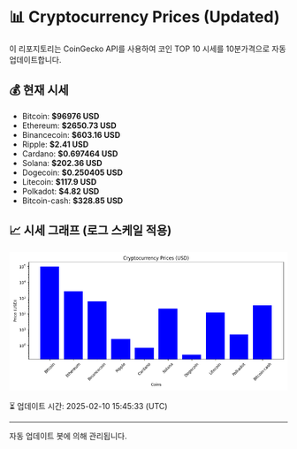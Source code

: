
# 📊 Cryptocurrency Prices (Updated)

이 리포지토리는 CoinGecko API를 사용하여 코인 TOP 10 시세를 10분가격으로 자동 업데이트합니다.

## 💰 현재 시세
- Bitcoin: **$96976 USD**
- Ethereum: **$2650.73 USD**
- Binancecoin: **$603.16 USD**
- Ripple: **$2.41 USD**
- Cardano: **$0.697464 USD**
- Solana: **$202.36 USD**
- Dogecoin: **$0.250405 USD**
- Litecoin: **$117.9 USD**
- Polkadot: **$4.82 USD**
- Bitcoin-cash: **$328.85 USD**

## 📈 시세 그래프 (로그 스케일 적용)
![Crypto Prices](crypto_prices.png)

⏳ 업데이트 시간: 2025-02-10 15:45:33 (UTC)

---
자동 업데이트 봇에 의해 관리됩니다.
